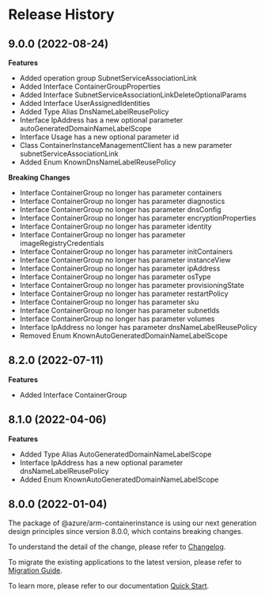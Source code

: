 # Release History
    
## 9.0.0 (2022-08-24)
    
**Features**

  - Added operation group SubnetServiceAssociationLink
  - Added Interface ContainerGroupProperties
  - Added Interface SubnetServiceAssociationLinkDeleteOptionalParams
  - Added Interface UserAssignedIdentities
  - Added Type Alias DnsNameLabelReusePolicy
  - Interface IpAddress has a new optional parameter autoGeneratedDomainNameLabelScope
  - Interface Usage has a new optional parameter id
  - Class ContainerInstanceManagementClient has a new parameter subnetServiceAssociationLink
  - Added Enum KnownDnsNameLabelReusePolicy

**Breaking Changes**

  - Interface ContainerGroup no longer has parameter containers
  - Interface ContainerGroup no longer has parameter diagnostics
  - Interface ContainerGroup no longer has parameter dnsConfig
  - Interface ContainerGroup no longer has parameter encryptionProperties
  - Interface ContainerGroup no longer has parameter identity
  - Interface ContainerGroup no longer has parameter imageRegistryCredentials
  - Interface ContainerGroup no longer has parameter initContainers
  - Interface ContainerGroup no longer has parameter instanceView
  - Interface ContainerGroup no longer has parameter ipAddress
  - Interface ContainerGroup no longer has parameter osType
  - Interface ContainerGroup no longer has parameter provisioningState
  - Interface ContainerGroup no longer has parameter restartPolicy
  - Interface ContainerGroup no longer has parameter sku
  - Interface ContainerGroup no longer has parameter subnetIds
  - Interface ContainerGroup no longer has parameter volumes
  - Interface IpAddress no longer has parameter dnsNameLabelReusePolicy
  - Removed Enum KnownAutoGeneratedDomainNameLabelScope
    
    
## 8.2.0 (2022-07-11)
    
**Features**

  - Added Interface ContainerGroup
    
    
## 8.1.0 (2022-04-06)
    
**Features**

  - Added Type Alias AutoGeneratedDomainNameLabelScope
  - Interface IpAddress has a new optional parameter dnsNameLabelReusePolicy
  - Added Enum KnownAutoGeneratedDomainNameLabelScope
    
    
## 8.0.0 (2022-01-04)

The package of @azure/arm-containerinstance is using our next generation design principles since version 8.0.0, which contains breaking changes.

To understand the detail of the change, please refer to [Changelog](https://aka.ms/js-track2-changelog).

To migrate the existing applications to the latest version, please refer to [Migration Guide](https://aka.ms/js-track2-migration-guide).

To learn more, please refer to our documentation [Quick Start](https://aka.ms/js-track2-quickstart).
